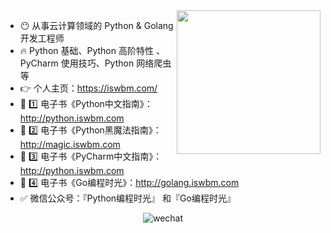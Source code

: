 <!--
**iswbm/iswbm** is a ✨ _special_ ✨ repository because its `README.md` (this file) appears on your GitHub profile.

Here are some ideas to get you started:

- 🔭 I’m currently working on ...
- 🌱 I’m currently learning ...
- 👯 I’m looking to collaborate on ...
- 🤔 I’m looking for help with ...
- 💬 Ask me about ...
- 📫 How to reach me: ...
- 😄 Pronouns: ...
- ⚡ Fun fact: ...
-->

<img align='right' src="https://media.giphy.com/media/M9gbBd9nbDrOTu1Mqx/giphy.gif" width="230">

- 😶 从事云计算领域的 Python & Golang 开发工程师
- 🔥 Python 基础、Python 高阶特性 、PyCharm 使用技巧、Python 网络爬虫等
- 👉  个人主页：https://iswbm.com/
- 📖 1️⃣ 电子书《Python中文指南》：http://python.iswbm.com
- 📖 2️⃣ 电子书《Python黑魔法指南》：http://magic.iswbm.com
- 📖 3️⃣ 电子书《PyCharm中文指南》：http://python.iswbm.com
- 📖 4️⃣ 电子书《Go编程时光》：http://golang.iswbm.com
- ✅ 微信公众号：『Python编程时光』 和『Go编程时光』


<div align=center>
<img src="http://image.iswbm.com/20210112233812.png" alt="wechat" align="bottom" />
</div>
